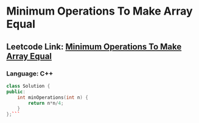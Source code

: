 # Minimum Operations To Make Array Equal

## Leetcode Link: [Minimum Operations To Make Array Equal](https://leetcode.com/problems/minimum-operations-to-make-array-equal/)
### Language: C++

```cpp
class Solution {
public:
    int minOperations(int n) {
        return n*n/4;
    }
};```



